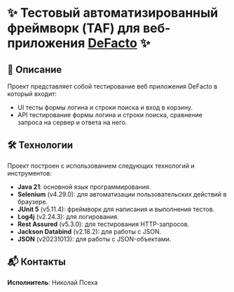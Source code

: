 # ✨ Тестовый автоматизированный фреймворк (TAF) для веб-приложения [DeFacto](https://www.defacto.com/ru-kz) ✨

## 📖 Описание
Проект представляет собой тестирование веб приложения DeFacto в который входит:
 - UI тесты формы логина и строки поиска и вход в корзину.
 - API тестирование формы логина и строки поиска, сравнение запроса на сервер и ответа на него.

## 🛠️ Технологии
Проект построен с использованием следующих технологий и инструментов:
- **Java 21**: основной язык программирования.
- **Selenium** (v4.29.0): для автоматизации пользовательских действий в браузере.
- **JUnit 5** (v5.11.4): фреймворк для написания и выполнения тестов.
- **Log4j** (v2.24.3): для логирования.
- **Rest Assured** (v5.3.0): для тестирования HTTP-запросов.
- **Jackson Databind** (v2.18.2): для работы с JSON.
- **JSON** (v20231013): для работы с JSON-объектами.

## 📬 Контакты
**Исполнитель**: Николай Псеха
